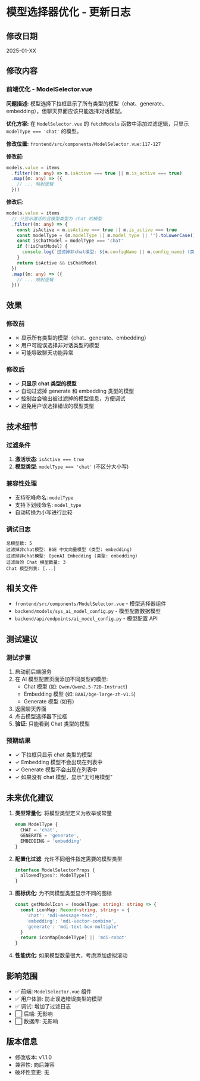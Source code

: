 # 模型选择器优化 - 更新日志

## 修改日期
2025-01-XX

## 修改内容

### 前端优化 - ModelSelector.vue

**问题描述:**
模型选择下拉框显示了所有类型的模型（chat、generate、embedding），但聊天界面应该只能选择对话模型。

**优化方案:**
在 `ModelSelector.vue` 的 `fetchModels` 函数中添加过滤逻辑，只显示 `modelType === 'chat'` 的模型。

**修改位置:**
`frontend/src/components/ModelSelector.vue:117-127`

**修改前:**
```typescript
models.value = items
  .filter((m: any) => m.isActive === true || m.is_active === true)
  .map((m: any) => ({
    // ... 映射逻辑
  }))
```

**修改后:**
```typescript
models.value = items
  // 只显示激活的且模型类型为 chat 的模型
  .filter((m: any) => {
    const isActive = m.isActive === true || m.is_active === true
    const modelType = (m.modelType || m.model_type || '').toLowerCase()
    const isChatModel = modelType === 'chat'
    if (!isChatModel) {
      console.log(`过滤掉非chat模型: ${m.configName || m.config_name} (类型: ${modelType})`)
    }
    return isActive && isChatModel
  })
  .map((m: any) => ({
    // ... 映射逻辑
  }))
```

## 效果

### 修改前
- ✗ 显示所有类型的模型（chat、generate、embedding）
- ✗ 用户可能误选择非对话类型的模型
- ✗ 可能导致聊天功能异常

### 修改后
- ✓ **只显示 chat 类型的模型**
- ✓ 自动过滤掉 generate 和 embedding 类型的模型
- ✓ 控制台会输出被过滤掉的模型信息，方便调试
- ✓ 避免用户误选择错误的模型类型

## 技术细节

### 过滤条件
1. **激活状态**: `isActive === true`
2. **模型类型**: `modelType === 'chat'` (不区分大小写)

### 兼容性处理
- 支持驼峰命名: `modelType`
- 支持下划线命名: `model_type`
- 自动转换为小写进行比较

### 调试日志
```
总模型数: 5
过滤掉非chat模型: BGE 中文向量模型 (类型: embedding)
过滤掉非chat模型: OpenAI Embedding (类型: embedding)
过滤后的 Chat 模型数量: 3
Chat 模型列表: [...]
```

## 相关文件

- `frontend/src/components/ModelSelector.vue` - 模型选择器组件
- `backend/models/sys_ai_model_config.py` - 模型配置数据模型
- `backend/api/endpoints/ai_model_config.py` - 模型配置 API

## 测试建议

### 测试步骤
1. 启动前后端服务
2. 在 AI 模型配置页面添加不同类型的模型:
   - Chat 模型 (如: `Qwen/Qwen2.5-72B-Instruct`)
   - Embedding 模型 (如: `BAAI/bge-large-zh-v1.5`)
   - Generate 模型 (如有)
3. 返回聊天界面
4. 点击模型选择器下拉框
5. **验证**: 只能看到 Chat 类型的模型

### 预期结果
- ✓ 下拉框只显示 chat 类型的模型
- ✓ Embedding 模型不会出现在列表中
- ✓ Generate 模型不会出现在列表中
- ✓ 如果没有 chat 模型，显示"无可用模型"

## 未来优化建议

1. **类型常量化**: 将模型类型定义为枚举或常量
   ```typescript
   enum ModelType {
     CHAT = 'chat',
     GENERATE = 'generate',
     EMBEDDING = 'embedding'
   }
   ```

2. **配置化过滤**: 允许不同组件指定需要的模型类型
   ```typescript
   interface ModelSelectorProps {
     allowedTypes?: ModelType[]
   }
   ```

3. **图标优化**: 为不同模型类型显示不同的图标
   ```typescript
   const getModelIcon = (modelType: string): string => {
     const iconMap: Record<string, string> = {
       'chat': 'mdi-message-text',
       'embedding': 'mdi-vector-combine',
       'generate': 'mdi-text-box-multiple'
     }
     return iconMap[modelType] || 'mdi-robot'
   }
   ```

4. **性能优化**: 如果模型数量很大，考虑添加虚拟滚动

## 影响范围

- ✅ 前端: `ModelSelector.vue` 组件
- ✅ 用户体验: 防止误选错误类型的模型
- ✅ 调试: 增加了过滤日志
- ⬜ 后端: 无影响
- ⬜ 数据库: 无影响

## 版本信息

- 修改版本: v1.1.0
- 兼容性: 向后兼容
- 破坏性变更: 无
